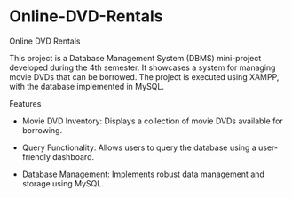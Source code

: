 # Online-DVD-Rentals
Online DVD Rentals

This project is a Database Management System (DBMS) mini-project developed during the 4th semester. It showcases a system for managing movie DVDs that can be borrowed. The project is executed using XAMPP, with the database implemented in MySQL.

Features

* Movie DVD Inventory: Displays a collection of movie DVDs available for borrowing.

* Query Functionality: Allows users to query the database using a user-friendly dashboard.

* Database Management: Implements robust data management and storage using MySQL.
